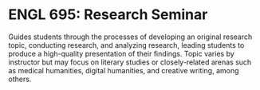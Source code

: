 # ENGL 695: Research Seminar

Guides students through the processes of developing an original research topic, conducting research, and analyzing research, leading students to produce a high-quality presentation of their findings. Topic varies by instructor but may focus on literary studies or closely-related arenas such as medical humanities, digital humanities, and creative writing, among others.